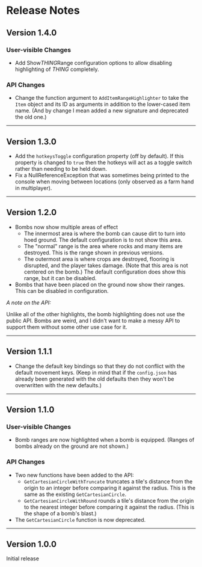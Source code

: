
# Release Notes

## Version 1.4.0

### User-visible Changes

* Add Show*THING*Range configuration options to allow disabling
  highlighting of *THING* completely.

### API Changes

* Change the function argument to `AddItemRangeHighlighter` to
  take the `Item` object and its ID as arguments in addition to
  the lower-cased item name.  (And by change I mean added a new
  signature and deprecated the old one.)

-----

## Version 1.3.0

* Add the `hotkeysToggle` configuration property (off by default).
  If this property is changed to `true` then the hotkeys will act
  as a toggle switch rather than needing to be held down.
* Fix a NullReferenceException that was sometimes
  being printed to the console when moving between locations
  (only observed as a farm hand in multiplayer).

-----

## Version 1.2.0

* Bombs now show multiple areas of effect
  * The innermost area is where the bomb can cause dirt to turn
    into hoed ground.  The default configuration is to not show
    this area.
  * The "normal" range is the area where rocks and many items are
    destroyed.  This is the range shown in previous versions.
  * The outermost area is where crops are destroyed, flooring is
    disrupted, and the player takes damage.  (Note that this area
    is not centered on the bomb.)  The default configuration does
    show this range, but it can be disabled.
* Bombs that have been placed on the ground now show their ranges.
  This can be disabled in configuration.

_A note on the API:_

Unlike all of the other highlights, the bomb highlighting does not
use the public API.  Bombs are weird, and I didn't want to make
a messy API to support them without some other use case for it.

-----

## Version 1.1.1

* Change the default key bindings so that they do not conflict
  with the default movement keys.  (Keep in mind that if the
  `config.json` has already been generated with the old defaults
  then they won't be overwritten with the new defaults.)

-----

## Version 1.1.0

### User-visible Changes

* Bomb ranges are now highlighted when a bomb is equipped.
  (Ranges of bombs already on the ground are not shown.)

### API Changes

* Two new functions have been added to the API:
  * `GetCartesianCircleWithTruncate` truncates a tile's distance from
    the origin to an integer before comparing it against the radius.
    This is the same as the existing `GetCartesianCircle`.
  * `GetCartesianCircleWithRound` rounds a tile's distance from
    the origin to the nearest integer before comparing it against the radius.
    (This is the shape of a bomb's blast.)
* The `GetCartesianCircle` function is now deprecated.

-----

## Version 1.0.0

Initial release
